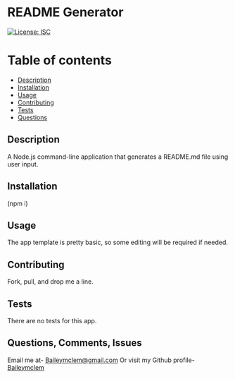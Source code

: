 

# README Generator

[![License: ISC](https://img.shields.io/badge/License-ISC-blue.svg)](https://opensource.org/licenses/ISC)

Table of contents
=================

<!--ts-->
   * [Description](#description)
   * [Installation](#installation)
   * [Usage](#usage)
   * [Contributing](#contribution-guidelines)
   * [Tests](#tests)
   * [Questions](#question)
<!--te-->


## Description

A Node.js command-line application that generates a README.md file using user input.


## Installation

(npm i)

## Usage

The app template is pretty basic, so some editing will be required if needed.

## Contributing

Fork, pull, and drop me a line.

## Tests

There are no tests for this app.

## Questions, Comments, Issues

Email me at- [Baileymclem@gmail.com](Baileymclem@gmail.com)
Or visit my Github profile- [Baileymclem](https://github.com/baileymclem)
